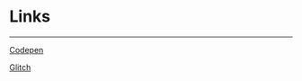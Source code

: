 # Links

---

[Codepen](https://codepen.io/kurtrodrigues/pen/ZEYexMB)

[Glitch](https://glitch.com/~project-one-zero)
